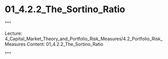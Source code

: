 # 01_4.2.2_The_Sortino_Ratio

"""

Lecture: 4_Capital_Market_Theory_and_Portfolio_Risk_Measures/4.2_Portfolio_Risk_Measures
Content: 01_4.2.2_The_Sortino_Ratio

"""

